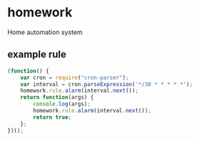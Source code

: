 # homework
Home automation system

## example rule
``` javascript
(function() {
    var cron = require("cron-parser");
    var interval = cron.parseExpression('*/30 * * * * *');
    homework.rule.alarm(interval.next());
    return function(args) {
        console.log(args);
        homework.rule.alarm(interval.next());
        return true;
    };
})();
```
